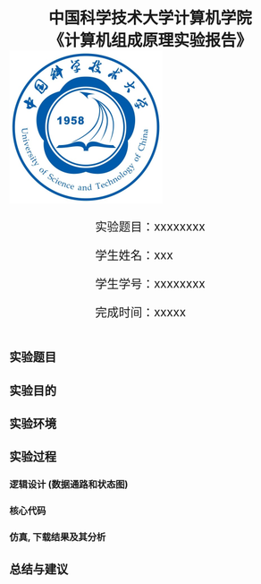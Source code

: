 <div style="text-align:center;font-size:2em;font-weight:bold;margin-top:20%">中国科学技术大学计算机学院</div>

<div style="text-align:center;font-size:2em;font-weight:bold;">《计算机组成原理实验报告》</div>







<img src="logo.png" style="zoom: 50%;" />





<div style="display: flex;flex-direction: column;align-items: center;font-size:1.5em">
<div>
<p>实验题目：xxxxxxxx</p>
<p>学生姓名：xxx</p>
<p>学生学号：xxxxxxxx</p>
<p>完成时间：xxxxx</p>
</div>
</div>


<div style="page-break-after:always"></div>

## 实验题目



## 实验目的



## 实验环境



## 实验过程

### 逻辑设计 (数据通路和状态图)

### 核心代码

### 仿真, 下载结果及其分析



## 总结与建议